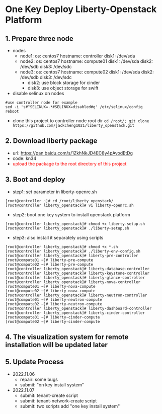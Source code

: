 # One Key Deploy Liberty-Openstack Platform

## 1. Prepare three node
- nodes
  - node1: os: centos7 hostname: controller disk1: /dev/sda
  - node2: os: centos7 hostname: compute01 disk1: /dev/sda disk2: /dev/sdb disk3: /dev/sdc
  - node3: os: centos7 hostname: compute02 disk1: /dev/sda disk2: /dev/sdb disk3: /dev/sdc
    - disk2: use block storage for cinder
    - disk3: use object storage for swift
- disable selinux on nodes
```
#use controller node for example
sed -i 's#^SELINUX=.*#SELINUX=disabled#g' /etc/selinux/config
reboot
```
- clone this project to controller node root dir `cd /root/; git clone https://github.com/jackcheng1021/liberty_openstack.git `

## 2. Download liberty package 
- url: https://pan.baidu.com/s/1ZkhNkJD4EC8y4pAvodEtDg 
- code: kn34 
- <font color='red'>upload the package to the root directory of this project</font>

## 3. Boot and deploy
- step1: set parameter in liberty-openrc.sh
```
[root@controller ~]# cd /root/liberty_openstack/
[root@controller liberty_openstack]# vi liberty-openrc.sh
```
- step2: boot one key system to install openstack platform
```
[root@controller liberty_openstack]# chmod +x liberty-setup.sh
[root@controller liberty_openstack]# ./liberty-setup.sh
```
- step3: also install it separately using scripts
```
[root@controller liberty_openstack]# chmod +x *.sh
[root@controller liberty_openstack]# ./liberty-env-config.sh
[root@controller liberty_openstack]# liberty-pre-controller
[root@compute01 ~]# liberty-pre-compute
[root@compute02 ~]# liberty-pre-compute
[root@controller liberty_openstack]# liberty-database-controller
[root@controller liberty_openstack]# liberty-keystone-controller
[root@controller liberty_openstack]# liberty-glance-controller
[root@controller liberty_openstack]# liberty-nova-controller
[root@compute01 ~]# liberty-nova-compute
[root@compute02 ~]# liberty-nova-compute
[root@controller liberty_openstack]# liberty-neutron-controller
[root@compute01 ~]# liberty-neutron-compute
[root@compute02 ~]# liberty-neutron-compute
[root@controller liberty_openstack]# liberty-dashboard-controller
[root@controller liberty_openstack]# liberty-cinder-controller
[root@compute01 ~]# liberty-cinder-compute
[root@compute02 ~]# liberty-cinder-compute
```

## 4. The visualization system for remote installation will be updated later

## 5. Update Process
- 2022.11.06
  - repair: some bugs
  - submit: "on key install system"
- 2022.11.07
  - submit: tenant-create script
  - submit: tenant-network-create script
  - submit: two scripts add  "one key install system"
